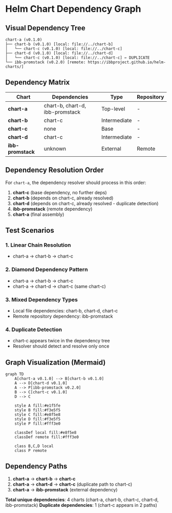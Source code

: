 # Helm Chart Dependency Graph

## Visual Dependency Tree

```
chart-a (v0.1.0)
├── chart-b (v0.1.0) [local: file://../chart-b]
│   └── chart-c (v0.1.0) [local: file://../chart-c]
├── chart-d (v0.1.0) [local: file://../chart-d]
│   └── chart-c (v0.1.0) [local: file://../chart-c] ← DUPLICATE
└── ibb-promstack (v0.2.0) [remote: https://ibbproject.github.io/helm-charts/]
```

## Dependency Matrix

| Chart | Dependencies | Type | Repository |
|-------|-------------|------|------------|
| **chart-a** | chart-b, chart-d, ibb-promstack | Top-level | - |
| **chart-b** | chart-c | Intermediate | - |
| **chart-c** | none | Base | - |
| **chart-d** | chart-c | Intermediate | - |
| **ibb-promstack** | unknown | External | Remote |

## Dependency Resolution Order

For `chart-a`, the dependency resolver should process in this order:

1. **chart-c** (base dependency, no further deps)
2. **chart-b** (depends on chart-c, already resolved)
3. **chart-d** (depends on chart-c, already resolved - duplicate detection)
4. **ibb-promstack** (remote dependency)
5. **chart-a** (final assembly)

## Test Scenarios

### 1. Linear Chain Resolution
- chart-a → chart-b → chart-c

### 2. Diamond Dependency Pattern
- chart-a → chart-b → chart-c
- chart-a → chart-d → chart-c (same chart-c)

### 3. Mixed Dependency Types
- Local file dependencies: chart-b, chart-d, chart-c
- Remote repository dependency: ibb-promstack

### 4. Duplicate Detection
- chart-c appears twice in the dependency tree
- Resolver should detect and resolve only once

## Graph Visualization (Mermaid)

```mermaid
graph TD
    A[chart-a v0.1.0] --> B[chart-b v0.1.0]
    A --> D[chart-d v0.1.0]
    A --> P[ibb-promstack v0.2.0]
    B --> C[chart-c v0.1.0]
    D --> C
    
    style A fill:#e1f5fe
    style B fill:#f3e5f5
    style C fill:#e8f5e8
    style D fill:#f3e5f5
    style P fill:#fff3e0
    
    classDef local fill:#e8f5e8
    classDef remote fill:#fff3e0
    
    class B,C,D local
    class P remote
```

## Dependency Paths

1. **chart-a** → **chart-b** → **chart-c**
2. **chart-a** → **chart-d** → **chart-c** (duplicate path to chart-c)
3. **chart-a** → **ibb-promstack** (external dependency)

**Total unique dependencies**: 4 charts (chart-a, chart-b, chart-c, chart-d, ibb-promstack)
**Duplicate dependencies**: 1 (chart-c appears in 2 paths)